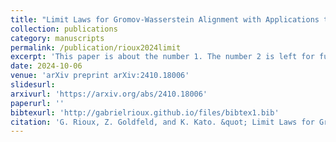 ```yaml
---
title: "Limit Laws for Gromov-Wasserstein Alignment with Applications to Testing Graph Isomorphisms"
collection: publications
category: manuscripts
permalink: /publication/rioux2024limit
excerpt: 'This paper is about the number 1. The number 2 is left for future work.'
date: 2024-10-06
venue: 'arXiv preprint arXiv:2410.18006'
slidesurl: 
arxivurl: 'https://arxiv.org/abs/2410.18006'
paperurl: ''
bibtexurl: 'http://gabrielrioux.github.io/files/bibtex1.bib'
citation: 'G. Rioux, Z. Goldfeld, and K. Kato. &quot; Limit Laws for Gromov-Wasserstein Alignment with Applications to Testing Graph Isomorphisms.&quot; <i>arXiv preprint</i>. arXiv:2410.18006, 2024.'
---
```

